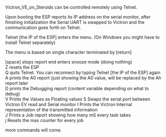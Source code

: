 Victron_VE_on_Steroids can be controlled remotely using Telnet.

Upon booting the ESP reports its IP address on the serial monitor, after finishing initialization the Serial UART is swapped to Victron and the communication goes forth on Telnet.  

Telnet [the IP of the ESP] enters the menu.  (On Windows you might have to install Telnet separately)  

The menu is based on single character terminated by [return]  

[space]   stops report end enters snooze mode (doing nothing)  
Z         resets the ESP  
Q         quits Telnet. You can reconnect by typing Telnet [the IP of the ESP] again  
A         prints the A0 report (just showing the A0 value, will be replaced by the Ah report later  
D         prints the Debugging report (content variable depending on what to debug)   
V         Prints the Values as Floating values 
S         Swaps the serial port between Victron EV read and Serial monitor
I         Prints the Victron Internal representation of the transmitted information  
J         Prints a Job report showing how many mS every task takes  
j         Resets the max counter for every job  

more commands will come.
